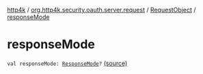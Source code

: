 [http4k](../../index.md) / [org.http4k.security.oauth.server.request](../index.md) / [RequestObject](index.md) / [responseMode](./response-mode.md)

# responseMode

`val responseMode: `[`ResponseMode`](../../org.http4k.security/-response-mode/index.md)`?` [(source)](https://github.com/http4k/http4k/blob/master/http4k-security-oauth/src/main/kotlin/org/http4k/security/oauth/server/request/RequestObject.kt#L28)